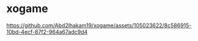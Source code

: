 # xogame






https://github.com/Abd2lhakam19/xogame/assets/105023622/8c586915-10bd-4ecf-87f2-964a67adc9d4

